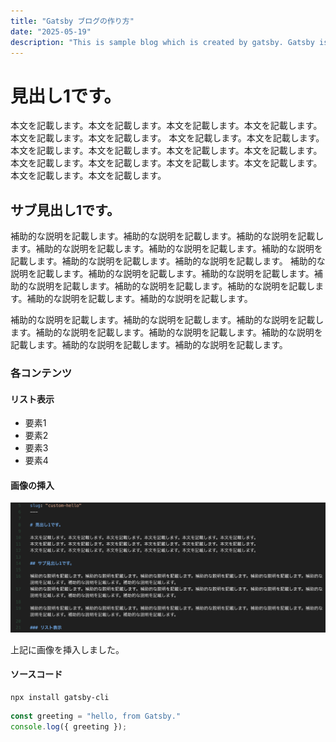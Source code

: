 ```yaml
---
title: "Gatsby ブログの作り方"
date: "2025-05-19"
description: "This is sample blog which is created by gatsby. Gatsby is a Library based on React and GraphQL and so on..."
---
```


# 見出し1です。

本文を記載します。本文を記載します。本文を記載します。本文を記載します。本文を記載します。本文を記載します。
本文を記載します。本文を記載します。本文を記載します。本文を記載します。本文を記載します。本文を記載します。
本文を記載します。本文を記載します。本文を記載します。本文を記載します。本文を記載します。本文を記載します。

## サブ見出し1です。

補助的な説明を記載します。補助的な説明を記載します。補助的な説明を記載します。補助的な説明を記載します。補助的な説明を記載します。補助的な説明を記載します。補助的な説明を記載します。補助的な説明を記載します。
補助的な説明を記載します。補助的な説明を記載します。補助的な説明を記載します。補助的な説明を記載します。補助的な説明を記載します。補助的な説明を記載します。補助的な説明を記載します。補助的な説明を記載します。

補助的な説明を記載します。補助的な説明を記載します。補助的な説明を記載します。補助的な説明を記載します。補助的な説明を記載します。補助的な説明を記載します。補助的な説明を記載します。補助的な説明を記載します。

### 各コンテンツ

#### リスト表示

- 要素1
- 要素2
- 要素3
- 要素4

#### 画像の挿入

![Sample image1](./initial-image.png)

上記に画像を挿入しました。

#### ソースコード

```shell
npx install gatsby-cli
```

```js
const greeting = "hello, from Gatsby."
console.log({ greeting });
```

